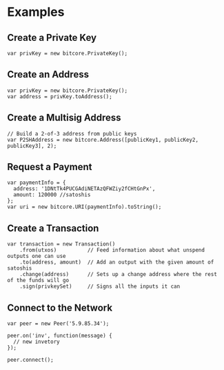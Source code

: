 # Examples

## Create a Private Key

```
var privKey = new bitcore.PrivateKey();
```

## Create an Address
```
var privKey = new bitcore.PrivateKey();
var address = privKey.toAddress();
```

## Create a Multisig Address
```
// Build a 2-of-3 address from public keys
var P2SHAddress = new bitcore.Address([publicKey1, publicKey2, publicKey3], 2);
```

## Request a Payment
```
var paymentInfo = {
  address: '1DNtTk4PUCGAdiNETAzQFWZiy2fCHtGnPx',
  amount: 120000 //satoshis
};
var uri = new bitcore.URI(paymentInfo).toString();
```

## Create a Transaction
```
var transaction = new Transaction()
    .from(utxos)          // Feed information about what unspend outputs one can use
    .to(address, amount)  // Add an output with the given amount of satoshis
    .change(address)      // Sets up a change address where the rest of the funds will go
    .sign(privkeySet)     // Signs all the inputs it can
```

## Connect to the Network
```
var peer = new Peer('5.9.85.34');

peer.on('inv', function(message) {
  // new invetory
});

peer.connect();
```
